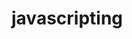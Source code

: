                                                                                                                                                                                
# javascripting


